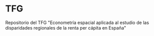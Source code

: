 # TFG
Repositorio del TFG "Econometría espacial aplicada al estudio de las disparidades regionales de la renta per cápita en España"
